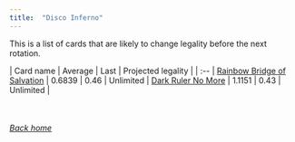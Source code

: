 ```yaml
---
title:  "Disco Inferno"
---
```


This is a list of cards that are likely to change legality before the next rotation.

| Card name | Average | Last | Projected legality |
| :-- |
[Rainbow Bridge of Salvation](https://db.ygoprodeck.com/card/?search=Rainbow%20Bridge%20of%20Salvation) | 0.6839 | 0.46 | Unlimited |
[Dark Ruler No More](https://db.ygoprodeck.com/card/?search=Dark%20Ruler%20No%20More) | 1.1151 | 0.43 | Unlimited |

<br>

###### [Back home](index)